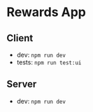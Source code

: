 # Rewards App

## Client 
- dev: `npm run dev`
- tests: `npm run test:ui`

## Server 
- dev: `npm run dev`
